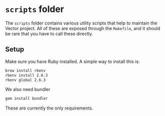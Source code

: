# `scripts` folder

The `scripts` folder contains various utility scripts that help to
maintain the Vector project. All of these are exposed through the `Makefile`,
and it should be rare that you have to call these directly.

## Setup

Make sure you have Ruby installed. A simple way to install this is:

```bash
brew install rbenv
rbenv install 2.6.3
rbenv global 2.6.3
```

We also need bundler

```bash
gem install bundler
```

These are currently the only requirements.
